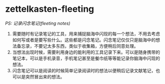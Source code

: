 # zettelkasten-fleeting
*PS: 记录闪念笔记(fleeting notes)*
1. 需要随时有记录笔记的工具，用来捕捉脑海中闪现的每一个想法，不用去考虑如何写或者是要写些什么。这些都是闪念笔记。闪念笔记仅仅只是脑海中的想法备忘录，不要记太多东西，类似于收集箱，方便稍后同意处理。
2. 当想法出现时候，需要利用身边的能利用的工具记录下来。可以是随身携带的笔记本，可以是手机录音，手机笔记甚至是餐巾纸等等能记录你脑海中闪现的想法。
3. 闪念笔记可以是阅读的时候简单记录阅读时的想法以便稍后记录文献笔记，也可以是突然冒出来的想法。
